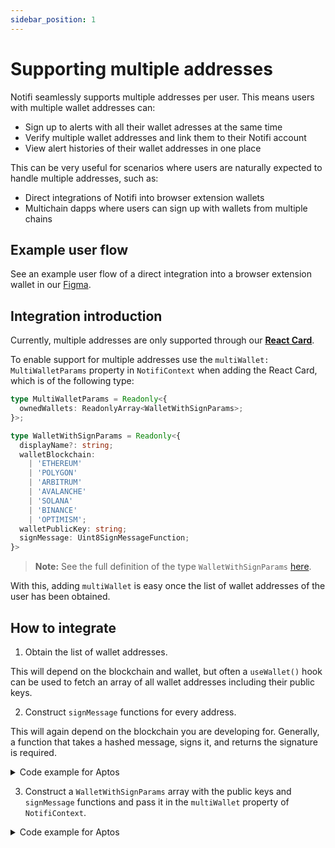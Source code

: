 ```yaml
---
sidebar_position: 1
---
```



# Supporting multiple addresses 

Notifi seamlessly supports multiple addresses per user. This means users with multiple wallet addresses can:

- Sign up to alerts with all their wallet adresses at the same time 
- Verify multiple wallet addresses and link them to their Notifi account
- View alert histories of their wallet addresses in one place 

This can be very useful for scenarios where users are naturally expected to handle multiple addresses, such as: 

- Direct integrations of Notifi into browser extension wallets
- Multichain dapps where users can sign up with wallets from multiple chains 

## Example user flow

See an example user flow of a direct integration into a browser extension wallet in our [Figma](https://www.figma.com/file/ieF0Ynuc3WI608RCt7wKSf/Notifi-Template).

<!---
User clicks bell icon for the first time and has to opt in to destinations

![Notifi Wallet](../static/img/multiwallet/1.png)

User adds destinations, clicks next

![Notifi Wallet](../static/img/multiwallet/2.png)

User has to sign for hardware wallets (other wallets are already verified). Verification of wallets is needed to let users get wallet activity alerts.

![Notifi Wallet](../static/img/multiwallet/3.png)

If a user clicks ‘edit’ next to my wallets they are presented the screen on the left again, from which they can verify any hardware wallets. If they toggle on activity without having any verified wallets, that screen will also present.

![Notifi Wallet](../static/img/multiwallet/4.png)

Returning users are presented with the alert history. Settings icon opens Manage Notifications.

![Notifi Wallet](../static/img/multiwallet/5.png)

--->

## Integration introduction

Currently, multiple addresses are only supported through our [**React Card**](https://github.com/notifi-network/notifi-sdk-ts/tree/main/packages/notifi-react-card).  

To enable support for multiple addresses use the `multiWallet: MultiWalletParams` property in `NotifiContext` when adding the React Card, which is of the following type: 

```typescript
type MultiWalletParams = Readonly<{
  ownedWallets: ReadonlyArray<WalletWithSignParams>;
}>;

type WalletWithSignParams = Readonly<{
  displayName?: string;
  walletBlockchain:
    | 'ETHEREUM'
    | 'POLYGON'
    | 'ARBITRUM'
    | 'AVALANCHE'
    | 'SOLANA'
    | 'BINANCE'
    | 'OPTIMISM';
  walletPublicKey: string;
  signMessage: Uint8SignMessageFunction;
}>
```

> **Note:** See the full definition of the type `WalletWithSignParams` [here](https://github.com/notifi-network/notifi-sdk-ts/blob/main/packages/notifi-core/lib/NotifiClient.ts).

With this, adding `multiWallet` is easy once the list of wallet addresses of the user has been obtained. 


## How to integrate

1. Obtain the list of wallet addresses. 

  This will depend on the blockchain and wallet, but often a `useWallet()` hook can be used to fetch an array of all wallet addresses including their public keys.

2. Construct `signMessage` functions for every address.

  This will again depend on the blockchain you are developing for. Generally, a function that takes a hashed message, signs it, and returns the signature is required. 

  <details> 
    <summary>Code example for Aptos</summary>

    ```typescript
    const { signMessage, account } = useWallet();

    const signMessageForAccount = async (address: string) => {
      return async (message: string, nonce:number) => {
        const messageBuffer = ['Aptos', 'address: ${address}', 'nonce: ${nonce}', 'message: ${message}]
        const result = await signMessage(address, messageBuffer.join('\n'));
        return result;
      }
    };
    ```
  </details>

3. Construct a `WalletWithSignParams` array with the public keys and `signMessage` functions and pass it in the `multiWallet` property of `NotifiContext`.

  <details>
    <summary>Code example for Aptos</summary>

    ```typescript
    // simplified code for demonstration purposes
    const { accounts } = useWallet();

    const ownedWallets = useMemo<ReadonlyArray<WalletWithSignParams>>(
      () =>
        accounts.map((account) => ({
          walletBlockchain: "APTOS",
          signMessage: signMessageForAccount(account),
          walletPublicKey: account.publicKey,
          accountAddress: account.address,
          displayName: account.name,
        })),
      [accounts, signMessageForAccount]
    );
    ```
    
    ----

    ```typescript
    export const Notifi: React.FC = () => {
      ...
      return (
        <NotifiContext
          dappAddress="<YOUR OWN DAPP ADDRESS HERE>"
          // keep this "Production" unless you have a special Development environment set up by Notifi
          env="Production"
          walletBlockchain="APTOS"
          accountAddress={account.address.toString()}
          walletPublicKey={account.publicKey.toString()}
          signMessage={signMessage}
          // add multiWallet here
          multiWallet={ownedWallets}
        >
          <NotifiSubscriptionCard
            cardId="<YOUR OWN CARD ID HERE>"
            inputLabels={inputLabels}
            inputSeparators={inputSeparators}
            darkMode //optional
          />
        </NotifiContext>
      );
    };
    ```
  </details>
